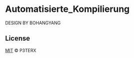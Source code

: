 # Automatisierte_Kompilierung
DESIGN BY BOHANGYANG

## License

[MIT](https://github.com/P3TERX/Actions-OpenWrt/blob/main/LICENSE) © P3TERX
